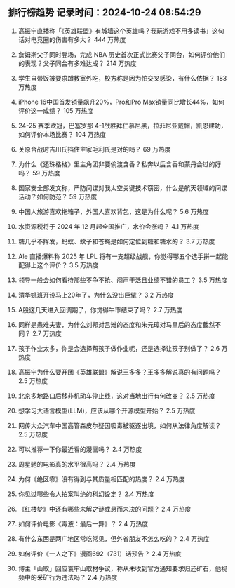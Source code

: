 
## 排行榜趋势 记录时间：2024-10-24 08:54:29
  
  1. 高振宁直播称「《英雄联盟》有城墙这个英雄吗？我玩游戏不用多读书」这句话对电竞圈的伤害有多大？ 444 万热度
    
  2. 詹姆斯父子同时登场，完成 NBA 历史首次正式比赛父子同台，如何评价他们的表现？父子同台有多难达成？ 214 万热度
    
  3. 学生自带饭被要求蹲教室外吃，校方称是因为怕交叉感染，有什么依据？ 183 万热度
    
  4. iPhone 16中国首发销量飙升20%，Pro和Pro Max销量同比增长44%，如何评价这一成绩？ 105 万热度
    
  5. 24-25 赛季欧冠，巴塞罗那 4-1战胜拜仁慕尼黑，拉菲尼亚戴帽，凯恩建功，如何评价本场比赛？ 104 万热度
    
  6. 关原合战时吉川氏挡住主家毛利氏是对的吗？ 69 万热度
    
  7. 为什么《还珠格格》里主角团非要偷渡含香？私奔以后含香和蒙丹会过的好吗？ 59 万热度
    
  8. 国家安全部发文称，严防间谍对我太空关键技术窃密，什么是航天领域的间谍活动？如何防范？ 59 万热度
    
  9. 中国人旅游喜欢拖箱子，外国人喜欢背包，这是为什么呢？ 5.6 万热度
    
  10. 水资源税将于 2024 年 12 月起全国推广，水价会涨吗？ 4.1 万热度
    
  11. 糖几乎不挥发，蚂蚁、蚊子和苍蝇是如何定位到糖和糖水的？ 3.7 万热度
    
  12. Ale 直播爆料称 2025 年 LPL 将有一支超级战舰，你觉得哪五个选手拼一起能配得上这个评价？ 3.5 万热度
    
  13. 领导一般会如何看待那些不争不抢、闷声干活且业绩不错的员工？ 3.5 万热度
    
  14. 清华姚班开设马上20年了，为什么没出巨擘？ 3.2 万热度
    
  15. A股这几天进入回调期了，你觉得牛市结束了吗？ 2.7 万热度
    
  16. 同样是患难夫妻，为什么刘邦对吕雉的态度和朱元璋对马皇后的态度截然不同？ 2.7 万热度
    
  17. 孩子作业太多，你是会选择帮孩子做作业呢，还是选择让孩子别做了？ 2.6 万热度
    
  18. 高振宁为什么要开团《英雄联盟》解说王多多？王多多解说真的有问题吗？ 2.5 万热度
    
  19. 北京多地路口后移非机动车停止线，这对当地出行有何改变？ 2.5 万热度
    
  20. 想学习大语言模型(LLM)，应该从哪个开源模型开始？ 2.5 万热度
    
  21. 网传大众汽车中国高管森皮尔疑因吸毒被驱逐出境，如何从法律角度解读？ 2.5 万热度
    
  22. 可以推荐一下你最近看的漫画吗？ 2.4 万热度
    
  23. 周星驰的电影真的水平很高吗？ 2.4 万热度
    
  24. 为何《绝区零》没有得到与其质量相匹配的热度？ 2.4 万热度
    
  25. 你见过哪些令人拍案叫绝的科幻设定？ 2.4 万热度
    
  26. 《红楼梦》中还有哪些未解之谜或悬而未决的问题？ 2.4 万热度
    
  27. 如何评价电影《毒液：最后一舞》？ 2.4 万热度
    
  28. 有什么东西是两广地区常吃常见，但外省朋友不怎么吃的？ 2.4 万热度
    
  29. 如何评价《一人之下》漫画692（731）话预告？ 2.4 万热度
    
  30. 博主「山取」回应哀牢山取材争议，称从未收到官方通知要求归还矿石，他视频中的采矿行为违法吗？ 2.4 万热度
    